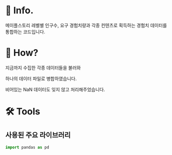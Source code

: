 # 📌 Info.
메이플스토리 레벨별 인구수, 요구 경험치량과 각종 컨텐츠로 획득하는 경험치 데이터를 통합하는 코드입니다.

# 🧐 How?
지금까지 수집한 각종 데이터들을 불러와

하나의 데이터 파일로 병합하였습니다.

비어있는 NaN 데이터도 잊지 않고 처리해주었습니다.

# 🛠️ Tools
## 사용된 주요 라이브러리

```python
import pandas as pd
```
